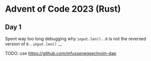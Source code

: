 # Advent of Code 2023 (Rust)

## Day 1

Spent way too long debugging why `input.len()..0` is not the reversed version of `0..input.len()` ._.

TODO: use https://github.com/mfussenegger/nvim-dap
